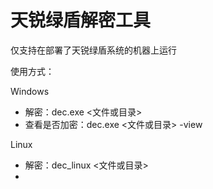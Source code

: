 #  天锐绿盾解密工具
仅支持在部署了天锐绿盾系统的机器上运行

使用方式：

Windows
- 解密：dec.exe <文件或目录>
- 查看是否加密：dec.exe <文件或目录> -view

Linux
- 解密：dec_linux <文件或目录>
- 